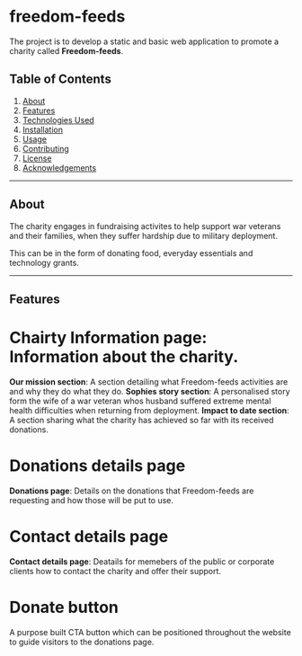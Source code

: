 ﻿# freedom-feeds
The project is to develop a static and basic web application to promote a charity called **Freedom-feeds**. 

## Table of Contents
1. [About](#about)
2. [Features](#features)
3. [Technologies Used](#technologies-used)
4. [Installation](#installation)
5. [Usage](#usage)
6. [Contributing](#contributing)
7. [License](#license)
8. [Acknowledgements](#acknowledgements)

---

## About
The charity engages in fundraising activites to help support war veterans and their families, when they suffer hardship due to military deployment.

This can be in the form of donating food, everyday essentials and technology grants.

---

## Features

# **Chairty Information page**: Information about the charity.
**Our mission section**: A section detailing what Freedom-feeds activities are and why they do what they do.
**Sophies story section**: A personalised story form the wife of a war veteran whos husband suffered extreme mental health difficulties when returning from deployment.
**Impact to date section**: A section sharing what the charity has achieved so far with its received donations.

# **Donations details page**
**Donations page**: Details on the donations that Freedom-feeds are requesting and how those will be put to use.

# **Contact details page**
**Contact details page**: Deatails for memebers of the public or corporate clients how to contact the charity and offer their support.

# **Donate button**
A purpose built CTA button which can be positioned throughout the website to guide visitors to the donations page.


